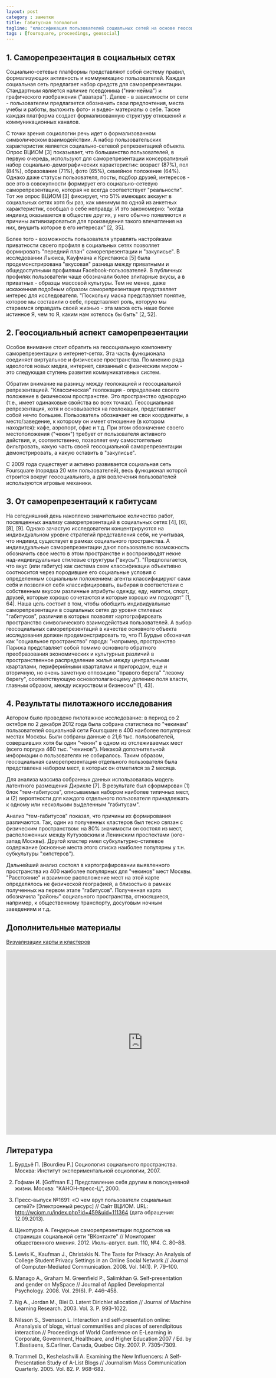 ```yaml
---
layout: post
category : заметки
title: Габитусная топология
tagline: "классификация пользователей социальных сетей на основе геосоциальных саморепрезентаций"
tags : [foursquare, proceedings, geosocial]
---
```


## 1. Саморепрезентация в социальных сетях

Социально-сетевые платформы представляют собой систему правил, формализующих активность и коммуникацию пользователей. Каждая социальная сеть предлагает набор средств для саморепрезентации. Стандартным является наличие псевдонима ("ник-нейма") и графического изображения ("аватара"). Далее - в зависимости от сети - пользователям предлагается обозначить свои предпочтения, места учебы и работы, выложить фото- и видео- материалы о себе. Также каждая платформа создает формализованную структуру отношений и коммуникационных каналов.

<!--break-->

С точки зрения социологии речь идет о формализованном символическом взаимодействии. А набор пользовательских характеристик является социально-сетевой репрезентацией объекта. Опрос ВЦИОМ [3] показывает, что большинство пользователей, в первую очередь, используют для саморепрезентации консервативный набор социально-демографических характеристик: возраст (87%), пол (84%), образование (71%), фото (65%), семейное положение (64%).
Однако даже статусы пользователя, посты, подбор друзей, интересов - все это в совокупности формирует его социально-сетевую саморепрезентацию, которая не всегда соответствует "реальности". Тот же опрос ВЦИОМ [3] фиксирует, что 51% имеющих аккаунт в социальных сетях хотя бы раз, как минимум по одной из анкетных характеристик, сообщал о себе неправду. И это закономерно: "когда индивид оказывается в обществе других, у него обычно появляются и причины активизироваться для произведения такого впечатления на них, внушить которое в его интересах" [2, 35].

Более того - возможность пользователя управлять настройками приватности своего профиля в социальных сетях позволяет формировать "передний план" саморепрезентации и "закулисье". В исследовании Льюиса, Кауфмана и Кристакиса [5] была продемонстрирована "вкусовая" разница между приватными и общедоступными профилями Facebook-пользователей. В публичных профилях пользователи чаще обозначали более элитарные вкусы, а в приватных - образцы массовой культуры. Тем не менее, даже искаженная подобным образом саморепрезентация представляет интерес для исследователя. "Поскольку маска представляет понятие, которое мы составили о себе, представляет роль, которую мы стараемся оправдать своей жизнью - эта маска есть наше более истинное Я, чем то Я, каким нам хотелось бы быть" [2, 52].
 
## 2. Геосоциальный аспект саморепрезентации

Особое внимание стоит обратить на геосоциальную компоненту саморепрезентации в интернет-сетях. Эта часть функционала соединяет виртуальное и физическое пространства. По мнению ряда идеологов новых медиа, интернет, связанный с физическим миром - это следующая ступень развития коммуникативных систем.

Обратим внимание на разницу между геолокацией и геосоциальной репрезентацией. "Классическая" геолокация - определение своего положение в физическом пространстве. Это пространство однородно (т.е., имеет одинаковые свойства во всех точках). Геосоциальная репрезентация, хотя и основывается на геолокации, представляет собой нечто большее. Пользователь обозначает не свои координаты, а место/заведение, к которому он имеет отношение (в котором находится): кафе, аэропорт, офис и т.д. При этом обозначение своего местоположения ("чекин") требует от пользователя активного действия, и, соответственно, позволяет ему самостоятельно фильтровать, какую часть своей геосоциальной саморепрезентации демонстрировать, а какую оставить в "закулисье".

С 2009 года существует и активно развивается социальная сеть Foursquare (порядка 20 млн пользователей), весь функционал которой строится вокруг геосоциального, а для вовлечения пользователей используются игровые механики.
 
## 3. От саморепрезентаций к габитусам

На сегодняшний день накоплено значительное количество работ, посвященных анализу саморепрезентаций в социальных сетях [4], [6], [8], [9]. Однако зачастую исследователи концентрируются на индивидуальном уровне стратегий представления себя, не учитывая, что индивид существует в рамках социального пространства. А индивидуальные саморепрезентации дают пользователю возможность обозначить свое место в этом пространстве и воспроизводят некие над-индивидуальные стилевые структуры ("вкусы"). "Предполагается, что вкус (или габитус) как система схем классификации объективно соотносится через породившие его социальные условия с определенным социальным положением: агенты классифицируют сами себя и позволяют себя классифицировать, выбирая в соответствии с собственным вкусом различные атрибуты одежду, еду, напитки, спорт, друзей, которые хорошо сочетаются и которые хорошо им подходят" [1, 64]. Наша цель состоит в том, чтобы обобщить индивидуальные саморепрезентации в социальных сетях до уровня стилевых "габитусов", различия в которых позволят картографировать пространство символического взаимодействия пользователей. А выбор геосоциальных саморепрезентаций в качестве основного объекта исследования должен продемонстрировать то, что П.Бурдье обозначил как "социальное пространство" города: "например, пространство Парижа представляет собой помимо основного обратного преобразования экономических и культурных различий в пространственное распределение жилья между центральными кварталами, периферийными кварталами и пригородом, еще и вторичную, но очень заметную оппозицию "правого берега" "левому берегу", соответствующую основополагающему делению поля власти, главным образом, между искусством и бизнесом" [1, 43].
 
## 4. Результаты пилотажного исследования

Автором было проведено пилотажное исследование: в период со 2 октября по 2 декабря 2012 года была собрана статистика по "чекинам" пользователей социальной сети Foursquare в 400 наиболее популярных местах Москвы. Были собраны данные о 21,6 тыс. пользователей, совершивших хотя бы один "чекин" в одном из отслеживаемых мест (всего порядка 460 тыс. "чекинов"). Никакой дополнительной информации о пользователях не собиралось. Таким образом, геосоциальная саморепрезентация отдельного пользователя была представлена набором мест, в которых он отметился за 2 месяца.

Для анализа массива собранных данных использовалась модель латентного размещения Дирихле [7]. В результате был сформирован (1) блок "тем-габитусов", описываемых набором наиболее типичных мест, и (2) вероятности для каждого отдельного пользователя принадлежать к одному или нескольким выделенным "габитусам".

Анализ "тем-габитусов" показал, что причины их формирования различаются. Так, один из полученных кластеров был тесно связан с физическим пространством: на 80% значимости он состоял из мест, расположенных между Кутузовским и Ленинским проспектами (юго-запад Москвы). Другой кластер имел субкультурно-стилевое содержание (основные места этого списка наиболее популярны у т.н. субкультуры "хипстеров").

Дальнейший анализ состоял в картографировании выявленного пространства из 400 наиболее популярных для "чекинов" мест Москвы. "Расстояние" и взаимное расположение мест на этой карте определялось не физической географией, а близостью в рамках полученных на первом этапе "габитусов". Полученная карта обозначила "районы" социального пространства, относящиеся, например, к общественному транспорту, досуговым ночным заведениям и т.д.

## Дополнительные материалы

[Визуализации карты и кластеров](http://prezi.com/3wiqf2v72ip-/4sq-eng/)

<div>
<iframe src="http://prezi.com/embed/3wiqf2v72ip-/?bgcolor=ffffff&amp;lock_to_path=0&amp;autoplay=0&amp;autohide_ctrls=0&amp;features=undefined&amp;disabled_features=undefined" width="740" height="500" frameBorder="0">&nbsp;</iframe>
</div>

## Литература

1. Бурдьё П. [Bourdieu P.] Социология социального пространства. Москва: Институт экспериментальной социологии, 2007.

2. Гофман И. [Goffman E.] Представление себя другим в повседневной жизни. Москва: "КАНОН-пресс-Ц", 2000.

3. Пресс-выпуск №1691: «О чем врут пользователи социальных сетей?» [Электронный ресурс] // Сайт ВЦИОМ. URL: http://wciom.ru/index.php?id=459&uid=111364 (дата обращения: 12.09.2013).

4. Щекотуров  А.  Гендерные  саморепрезентации  подростков на  страницах  социальной  сети  "ВКонтакте"  //  Мониторинг общественного мнения. 2012. Июль–август. вып. 110, №4. С. 80–88.

5. Lewis K., Kaufman J., Christakis N. The Taste for Privacy: An Analysis of College Student Privacy Settings in an Online Social Network // Journal of Computer-Mediated Communication. 2008. Vol. 14(1). P. 79–100.

6. Manago A., Graham M. Greenfield P., Salimkhan G. Self-presentation  and  gender  on  MySpace // Journal of Applied Developmental Psychology. 2008.  Vol. 29(6). P. 446–458.

7. Ng A., Jordan M., Blei D. Latent Dirichlet allocation // Journal of Machine Learning Research. 2003. Vol. 3. P. 993–1022.

8. Nilsson S., Svensson L. Interaction and self-presentation online: Ananalysis of blogs, virtual communities and places of serendipitous interaction // Proceedings of World Conference on E-Learning in Corporate, Government, Healthcare, and Higher Education 2007 / Ed. by T.Bastiaens, S.Carliner. Canada, Quebec City. 2007. P. 7305–7309.

9. Trammell D., Keshelashvili A. Examining the New Influencers: A Self-Presentation Study of A-List Blogs // Journalism Mass Communication Quarterly.  2005. Vol. 82. P. 968–682.